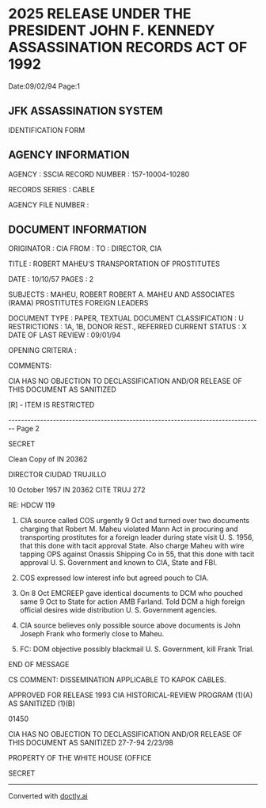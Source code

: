 # 2025 RELEASE UNDER THE PRESIDENT JOHN F. KENNEDY ASSASSINATION RECORDS ACT OF 1992

Date:09/02/94
Page:1

## JFK ASSASSINATION SYSTEM

IDENTIFICATION FORM

## AGENCY INFORMATION

AGENCY : SSCIA
RECORD NUMBER : 157-10004-10280

RECORDS SERIES :
CABLE

AGENCY FILE NUMBER :

## DOCUMENT INFORMATION

ORIGINATOR : CIA
FROM :
TO : DIRECTOR, CIA

TITLE :
ROBERT MAHEU'S TRANSPORTATION OF PROSTITUTES

DATE : 10/10/57
PAGES : 2

SUBJECTS :
MAHEU, ROBERT
ROBERT A. MAHEU AND ASSOCIATES (RAMA)
PROSTITUTES
FOREIGN LEADERS

DOCUMENT TYPE : PAPER, TEXTUAL DOCUMENT
CLASSIFICATION : U
RESTRICTIONS : 1A, 1B, DONOR REST., REFERRED
CURRENT STATUS : X
DATE OF LAST REVIEW : 09/01/94

OPENING CRITERIA :

COMMENTS:

CIA HAS NO OBJECTION TO
DECLASSIFICATION AND/OR
RELEASE OF THIS DOCUMENT
AS SANITIZED

[R] - ITEM IS RESTRICTED


-------------------------------------------------------------------------------- Page 2

SECRET

Clean Copy of IN 20362

DIRECTOR
CIUDAD TRUJILLO

10 October 1957
IN 20362
CITE TRUJ 272

RE: HDCW 119

1. CIA source called COS urgently 9 Oct and turned over two
   documents charging that Robert M. Maheu violated Mann Act in
   procuring and transporting prostitutes for a foreign leader during
   state visit U. S. 1956, that this done with tacit approval State.
   Also charge Maheu with wire tapping OPS against Onassis Shipping
   Co in 55, that this done with tacit approval U. S. Government and
   known to CIA, State and FBI.

2. COS expressed low interest info but agreed pouch to
   CIA.

3. On 8 Oct EMCREEP gave identical documents to DCM who
   pouched same 9 Oct to State for action AMB Farland. Told DCM a
   high foreign official desires wide distribution U. S. Government
   agencies.

4. CIA source believes only possible source above documents
   is John Joseph Frank who formerly close to Maheu.

5. FC: DOM objective possibly blackmail U. S. Government,
   kill Frank Trial.

END OF MESSAGE

CS COMMENT: DISSEMINATION APPLICABLE TO KAPOK CABLES.

APPROVED FOR RELEASE 1993
CIA HISTORICAL-REVIEW PROGRAM
(1)(A) AS SANITIZED
(1)(B)

01450

CIA HAS NO OBJECTION TO
DECLASSIFICATION AND/OR
RELEASE OF THIS DOCUMENT
AS SANITIZED
27-7-94
2/23/98

PROPERTY OF
THE WHITE HOUSE (OFFICE

SECRET


---
Converted with [doctly.ai](https://doctly.ai)